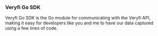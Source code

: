 <h3 className="h3-title" id="go-sdk-new-api-docs">Veryfi Go SDK</h3>

<p className="p-text">Veryfi Go SDK is the Go module for communicating with the Veryfi API, making it easy for developers like you and me to have our data captured using a few lines of code.</p>

